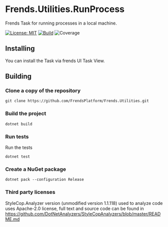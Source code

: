 # Frends.Utilities.RunProcess
Frends Task for running processes in a local machine.

[![License: MIT](https://img.shields.io/badge/License-MIT-green.svg)](https://opensource.org/licenses/MIT)
[![Build](https://github.com/FrendsPlatform/Frends.Utilities/actions/workflows/RunProcess_build_and_test_on_main.yml/badge.svg)](https://github.com/FrendsPlatform/Frends.Utilities/actions)
![Coverage](https://app-github-custom-badges.azurewebsites.net/Badge?key=FrendsPlatform/Frends.Utilities/Frends.Utilities.RunProcess|main)

## Installing

You can install the Task via frends UI Task View.

## Building

### Clone a copy of the repository

`git clone https://github.com/FrendsPlatform/Frends.Utilities.git`

### Build the project

`dotnet build`

### Run tests

Run the tests

`dotnet test`

### Create a NuGet package

`dotnet pack --configuration Release`

### Third party licenses

StyleCop.Analyzer version (unmodified version 1.1.118) used to analyze code uses Apache-2.0 license, full text and source code can be found in https://github.com/DotNetAnalyzers/StyleCopAnalyzers/blob/master/README.md
